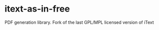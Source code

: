 itext-as-in-free
================

PDF generation library. Fork of the last GPL/MPL licensed version of iText